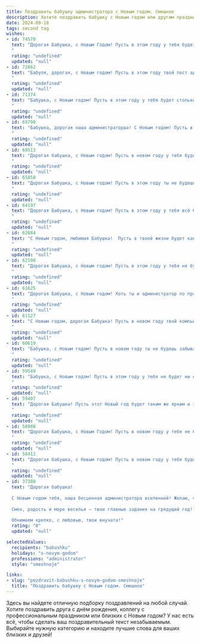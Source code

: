 ```yaml
---
title: Поздравить бабушку администратора с Новым годом. Смешное
description: Хотите поздравить бабушку с Новым годом или другим праздником? Наш ИИ создаст незабываемое поздравление, а вы обязательно выделитесь среди других.  
date: 2024-09-18
tags: second tag
wishes:
- id: 74570
  text: "Дорогая Бабушка, с Новым Годом! Пусть в этом году у тебя будет столько же сил, сколько у  \"админа\" в час пик — чтобы всех обслужить и никому не отказать! 🥂🎉
  "
  rating: "undefined"
  updated: "null"
- id: 72862
  text: "Бабуля, дорогая, с Новым годом! Пусть в этом году твой пост администратора будет  не менее насыщенным, чем новогодний стол, но  без суеты и нервотрепки. Пусть клиенты будут благодарными, как  внуки, а  звонки  приятными, как  пение  новогодних  колокольчиков! 😄
  "
  rating: "undefined"
  updated: "null"
- id: 71374
  text: "Бабушка, с Новым годом! Пусть в этом году у тебя будет столько же энергии, сколько у тебя было в прошлом! Ну, а если серьезно, желаю тебе здоровья, радости, и чтобы все твои \"административные\" решения приносили только положительные результаты! 😉  🎄
  "
  rating: "undefined"
  updated: "null"
- id: 69790
  text: "Бабушка, дорогая наша администраторша! С Новым годом! Пусть в этом году все клиенты будут добрыми и вежливыми, а компьютер не зависает ни разу, только если это не запланированный перезапуск для обновления системы. 🎉🥂
  "
  rating: "undefined"
  updated: "null"
- id: 68513
  text: "Дорогая бабушка, с Новым годом! Пусть в новом году у тебя будет столько же энергии, сколько у тебя сейчас закладок в браузере, и все проблемы решаются как быстро, как ты перезагружаешь компьютер! 😉
  "
  rating: "undefined"
  updated: "null"
- id: 65858
  text: "Дорогая Бабушка, с Новым годом! Пусть в этом году ты не будешь забывать пароли от Wi-Fi, а все \"ошибки\" будут только приятными и праздничными! 🤣🎉
  "
  rating: "undefined"
  updated: "null"
- id: 64197
  text: "Дорогая Бабушка, с Новым годом! Пусть в этом году у тебя всё будет как по маслу: авансы - жирные, клиенты - довольные, а конкуренты - как слоны, которые свалились в яму с вареньем! 😉🎉
  "
  rating: "undefined"
  updated: "null"
- id: 62884
  text: "С Новым годом, любимая Бабушка!  Пусть в твоей жизни будет как можно меньше \"ошибок 404\" и как можно больше \"успешного входа\"! 🥳
  "
  rating: "undefined"
  updated: "null"
- id: 62100
  text: "Дорогая Бабушка, с Новым годом! Пусть в этом году у тебя не будет ни единого \"недозволенного\" вызова, все клиенты будут милыми и вежливыми, а \"свободные места\" будут всегда заполнены счастьем!
  "
  rating: "undefined"
  updated: "null"
- id: 61625
  text: "Дорогая Бабушка, с Новым годом! Хоть ты и администратор по профессии, но в этот волшебный праздник желаю тебе не административных успехов, а настоящего новогоднего чуда - чтобы все проблемы решались сами собой, как по волшебству, и чтобы на столе всегда были вкусности, как в твоем меню! 😉
  "
  rating: "undefined"
  updated: "null"
- id: 61127
  text: "С Новым годом, дорогая Бабушка! Пусть в новом году твой компьютер не глючит, клиенты не капризничают, а зарплату не задерживают! И самое главное - пусть этот год будет для тебя настоящим праздником, полным радости, улыбок и приятных сюрпризов!
  "
  rating: "undefined"
  updated: "null"
- id: 60619
  text: "Бабушка, с Новым годом! Пусть в новом году ты не будешь забывать пароли от вай-фая и легко освоишь все новые гаджеты, которые тебе подарили внуки! 😜  Пусть дедушка не заставляет тебя ходить по магазинам за подарками, а весь год будет радовать тебя душевными подарками и вкусными пирогами! 🎉
  "
  rating: "undefined"
  updated: "null"
- id: 59549
  text: "Бабушка, с Новым годом! Пусть в этом году у тебя не будет ни одного \"недоступно\" и только \"занято\"  в ленте событий!  😉
  "
  rating: "undefined"
  updated: "null"
- id: 59407
  text: "Дорогая Бабушка! Пусть этот Новый год будет таким же ярким и запоминающимся, как твоя администраторская работа!  Пусть дед Мороз завалит тебя подарками, а салаты будут вкуснее, чем отчеты по продажам! 😉
  "
  rating: "undefined"
  updated: "null"
- id: 58908
  text: "Дорогая Бабушка, с Новым Годом! Пусть в новом году у тебя не будет перебоев с Wi-Fi, а все задачи будут выполняться в один клик, как в твоей любимой программе учета! Желаю тебе не знать паролей и не иметь проблем с логинами! 😉
  "
  rating: "undefined"
  updated: "null"
- id: 58412
  text: "Дорогая бабушка, с Новым годом! Пусть в новом году у тебя будет больше свободных дней, чем у твоих подчиненных, и все клиенты будут настолько милыми, что даже ты не сможешь на них накричать! 😉
  "
  rating: "undefined"
  updated: "null"
- id: 37388
  text: "Дорогая бабушка!
  
  С Новым годом тебя, наша бесценная администратора вселенной! Желаю, чтобы в новом году у тебя всегда было \"рабочее место\" рядом с бабушкиным столом, полным вкусняшек! Пусть любимые внучата всегда \"поддерживают\" тебя на все 100%, как лучший компьютерный софт, а шумный Новый год приносит только \"позитивные обновления\"!
  
  Смех, радость и море веселья — твои главные задания на грядущий год! Пусть в доме будет только \"безотказная техника\" счастья и здоровья, а все заботы превращаются в интересные задачи, которые ты решаешь легко и с улыбкой!
  
  Обнимаем крепко, с любовью, твои внучата!"
  rating: "0"
  updated: "null"

selectedValues:
  recipients: "babushku"
  holidays: "s-novym-godom"
  professions: "administrator"
  style: "smeshnoje"

links:
- slug: "pozdravit-babushku-s-novym-godom-smeshnoje"
  title: "Поздравить бабушку с Новым годом. Смешное"
---
```


Здесь вы найдете отличную подборку поздравлений на любой случай. 
Хотите поздравить друга с днём рождения, коллегу с профессиональным праздником или близких с Новым годом? У нас есть всё, чтобы сделать ваш поздравительный текст незабываемым. Выбирайте нужную категорию и находите лучшие слова для ваших близких и друзей!
